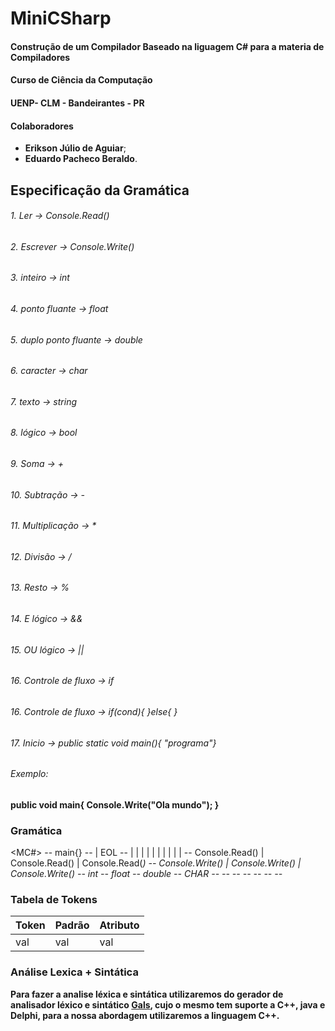 # MiniCSharp

#### Construção de um Compilador Baseado na liguagem C# para a materia de Compiladores
#### Curso de Ciência da Computação
#### UENP- CLM - Bandeirantes - PR

#### Colaboradores

* **Erikson Júlio de Aguiar**;
* **Eduardo Pacheco Beraldo**.

## Especificação da Gramática

###### 1. Ler -> Console.Read()
###### 2. Escrever -> Console.Write()
###### 3. inteiro -> int
###### 4. ponto fluante -> float
###### 5. duplo ponto fluante -> double
###### 6. caracter -> char
###### 7. texto -> string
###### 8. lógico -> bool
###### 9. Soma -> +
###### 10. Subtração -> -
###### 11. Multiplicação -> *
###### 12. Divisão -> /
###### 13. Resto -> %
###### 14. E lógico -> &&
###### 15. OU lógico -> ||
###### 16. Controle de fluxo -> if
###### 16. Controle de fluxo -> if(cond){ }else{ }
###### 17. Inicio -> public static void main(){ "programa"}

###### Exemplo:

**public void main{
  Console.Write("Ola mundo");
}**

### Gramática

<MC#> -- main{<CODIGO>}
<CODIGO> -- <CMD> | <CMD> EOL <CODIGO>
<CMD> -- <LER> | <ESCREVER> | <INTEIRO> | <PTFLUT> | <DPTFLUT> | <CHAR> | <STRING> | <BOOL> | <OP> | <OPL> | <CF> 
<LER> -- Console.Read(<CHAR>) | Console.Read(<STRING>) | Console.Read(<VAR>)
<ESCREVER> -- Console.Write(<CHAR>) | Console.Write(<STRING>) | Console.Write(<VAR>)
<INTEIRO> -- int <VAR>
<PTFLUT> -- float <VAR>
<DPTFLUT> -- double <VAR>
<CHAR> -- CHAR <VAR>
<STRING> -- 
<BOOL> --
<OP> --
<OPL> --
<CF> --
<TEXTO> --
<NUM> -- 


### Tabela de Tokens

**Token** | **Padrão** | **Atributo**
----------|------------|-------------
val       |val         |val


### Análise Lexica + Sintática

[Gals]: http://gals.sourceforge.net/

**Para fazer a analise léxica e sintática utilizaremos do gerador de analisador léxico e sintático [Gals], cujo o mesmo tem suporte a C++, java e Delphi, para a nossa abordagem utilizaremos a linguagem C++.**
